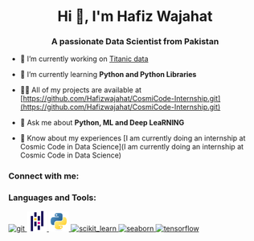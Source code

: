 <h1 align="center">Hi 👋, I'm Hafiz Wajahat</h1>
<h3 align="center">A passionate Data Scientist from Pakistan</h3>

- 🔭 I’m currently working on [Titanic data](https://github.com/Hafizwajahat/CosmiCode-Internship.git)

- 🌱 I’m currently learning **Python and Python Libraries**

- 👨‍💻 All of my projects are available at [https://github.com/Hafizwajahat/CosmiCode-Internship.git](https://github.com/Hafizwajahat/CosmiCode-Internship.git)

- 💬 Ask me about **Python, ML and Deep LeaRNING**

- 📄 Know about my experiences [I am currently doing an internship at Cosmic Code in Data Science](I am currently doing an internship at Cosmic Code in Data Science)

<h3 align="left">Connect with me:</h3>
<p align="left">
</p>

<h3 align="left">Languages and Tools:</h3>
<p align="left"> <a href="https://git-scm.com/" target="_blank" rel="noreferrer"> <img src="https://www.vectorlogo.zone/logos/git-scm/git-scm-icon.svg" alt="git" width="40" height="40"/> </a> <a href="https://pandas.pydata.org/" target="_blank" rel="noreferrer"> <img src="https://raw.githubusercontent.com/devicons/devicon/2ae2a900d2f041da66e950e4d48052658d850630/icons/pandas/pandas-original.svg" alt="pandas" width="40" height="40"/> </a> <a href="https://www.python.org" target="_blank" rel="noreferrer"> <img src="https://raw.githubusercontent.com/devicons/devicon/master/icons/python/python-original.svg" alt="python" width="40" height="40"/> </a> <a href="https://scikit-learn.org/" target="_blank" rel="noreferrer"> <img src="https://upload.wikimedia.org/wikipedia/commons/0/05/Scikit_learn_logo_small.svg" alt="scikit_learn" width="40" height="40"/> </a> <a href="https://seaborn.pydata.org/" target="_blank" rel="noreferrer"> <img src="https://seaborn.pydata.org/_images/logo-mark-lightbg.svg" alt="seaborn" width="40" height="40"/> </a> <a href="https://www.tensorflow.org" target="_blank" rel="noreferrer"> <img src="https://www.vectorlogo.zone/logos/tensorflow/tensorflow-icon.svg" alt="tensorflow" width="40" height="40"/> </a> </p>





